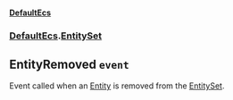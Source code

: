 #### [DefaultEcs](./DefaultEcs.md 'DefaultEcs')
### [DefaultEcs](./DefaultEcs.md#DefaultEcs 'DefaultEcs').[EntitySet](./DefaultEcs-EntitySet.md 'DefaultEcs.EntitySet')
## EntityRemoved `event`
Event called when an [Entity](./DefaultEcs-Entity.md 'DefaultEcs.Entity') is removed from the [EntitySet](./DefaultEcs-EntitySet.md 'DefaultEcs.EntitySet').
